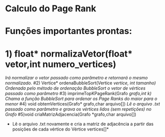 # Calculo do Page Rank
# Funções importantes prontas:
# 1) float* normalizaVetor(float* vetor,int numero_vertices)
*Irá normalizar o vetor passado como parâmetro
e retornará o mesmo normalizado.*
#2) Vertice* ordenaBubbleSort(Vertice *vertice, int tamanho)*
*Ordenada pelo método de ordenação BubbleSort o vetor de
vértices passado como parâmetro*
#3) imprimeTopKPageRank(Grafo *grafo,int k)*
*Chama a função BubbleSort para ordenar os Page Ranks do
maior para o menor*
#4) void obtemVertices(Grafo* grafo,char arquivo[])
*Lê o arquivo .txt passado como parâmetro e grava os
vértices lidos (sem repetições) no Grafo*
#5)void criaMatrizAdjacencia(Grafo *grafo,char arquivo[])
* Lê o arquivo .txt novamente e cria a matriz de adjacência
a partir das posições de cada vértice do Vértice vertices[]*
